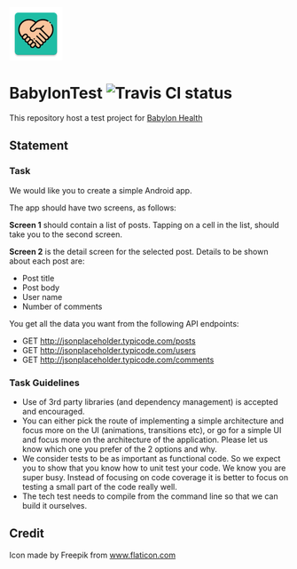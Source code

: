 ![App Logo](icon.png)

# BabylonTest ![Travis CI status](https://travis-ci.org/ghostwan/BabylonTest.svg?branch=master) 
This repository host a test project for [Babylon Health](https://www.babylonhealth.com/)

## Statement

### Task

We would like you to create a simple Android app. 

The app should have two screens, as follows:

**Screen 1** should contain a list of posts. Tapping on a cell in the list, should take you to the second
screen.

**Screen 2** is the detail screen for the selected post. Details to be shown about each post are:

- Post title
- Post body
- User name
- Number of comments

You get all the data you want from the following API endpoints:

- GET http://jsonplaceholder.typicode.com/posts
- GET http://jsonplaceholder.typicode.com/users
- GET http://jsonplaceholder.typicode.com/comments

### Task Guidelines
- Use of 3rd party libraries (and dependency management) is accepted and encouraged.
- You can either pick the route of implementing a simple architecture and focus more on the
UI (animations, transitions etc), or go for a simple UI and focus more on the architecture
of the application. Please let us know which one you prefer of the 2 options and why.
- We consider tests to be as important as functional code. So we expect you to show that
you know how to unit test your code. We know you are super busy. Instead of focusing on
code coverage it is better to focus on testing a small part of the code really well.
- The tech test needs to compile from the command line so that we can build it ourselves.

## Credit

Icon made by Freepik from www.flaticon.com 